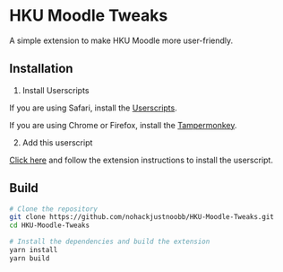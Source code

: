 # HKU Moodle Tweaks

A simple extension to make HKU Moodle more user-friendly.

## Installation

1. Install Userscripts

If you are using Safari, install the [Userscripts](https://apps.apple.com/us/app/userscripts/id1463298887).

If you are using Chrome or Firefox, install the [Tampermonkey](https://www.tampermonkey.net/index.php).

2. Add this userscript

[Click here](https://raw.githubusercontent.com/nohackjustnoobb/HKU-Moodle-Tweaks/master/build/HKU%20Moodle%20Tweaks.user.js) and follow the extension instructions to install the userscript.

## Build

```bash
# Clone the repository
git clone https://github.com/nohackjustnoobb/HKU-Moodle-Tweaks.git
cd HKU-Moodle-Tweaks

# Install the dependencies and build the extension
yarn install
yarn build
```
